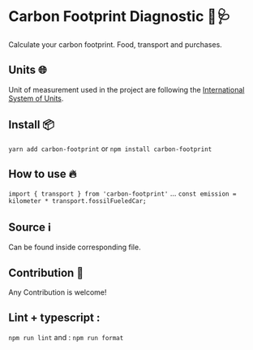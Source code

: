 # Carbon Footprint Diagnostic 👣🩺

Calculate your carbon footprint. Food, transport and purchases.

## Units 🌐

Unit of measurement used in the project are following the [International System of Units](https://simple.wikipedia.org/wiki/International_System_of_Units).

## Install 📦

`yarn add carbon-footprint`
or
`npm install carbon-footprint`

## How to use 🔥

`import { transport } from 'carbon-footprint'`
...
`const emission = kilometer * transport.fossilFueledCar;`

## Source ℹ️

Can be found inside corresponding file.

## Contribution 🙋

Any Contribution is welcome!

## Lint + typescript :

`npm run lint`
and :
`npm run format`
